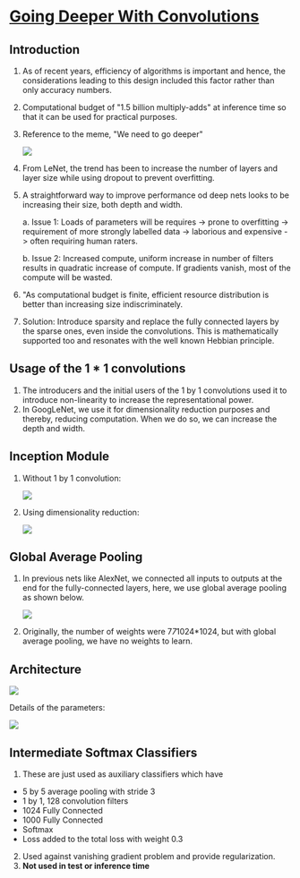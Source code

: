 # [Going Deeper With Convolutions](https://storage.googleapis.com/pub-tools-public-publication-data/pdf/43022.pdf)

## Introduction

1. As of recent years, efficiency of algorithms is important and hence, the considerations leading to this design included this factor rather than only accuracy
numbers.
2. Computational budget of "1.5 billion multiply-adds" at inference time so that it can be used for practical purposes.
3. Reference to the meme, "We need to go deeper"

      ![](https://cdn-images-1.medium.com/max/1600/0*9oltTOaaHAbeLzeh.jpg)

4. From LeNet, the trend has been to increase the number of layers and layer size while using dropout to prevent overfitting.
5. A straightforward way to improve performance od deep nets looks to be increasing their size, both depth and width.

    a. Issue 1: Loads of parameters will be requires -> prone to overfitting -> requirement of more strongly labelled data -> laborious and expensive ->
  often requiring human raters.
  
    b. Issue 2: Increased compute, uniform increase in number of filters results in quadratic increase of compute. If gradients vanish, most of the compute
  will be wasted. 
6. "As computational budget is finite, efficient resource distribution is better than increasing size indiscriminately.
7. Solution: Introduce sparsity and replace the fully connected layers by the sparse ones, even inside the convolutions. This is mathematically supported too and
resonates with the well known Hebbian principle.

## Usage of the 1 * 1 convolutions

1. The introducers and the initial users of the 1 by 1 convolutions used it to introduce non-linearity to increase the representational power.
2. In GoogLeNet, we use it for dimensionality reduction purposes and thereby, reducing computation. When we do so, we can increase the depth and width.

## Inception Module

1. Without 1 by 1 convolution:

    ![](https://cdn-images-1.medium.com/max/1600/1*m1wn5P5BFZydFgVd3RiZNw.png)

2. Using dimensionality reduction:

    ![](https://cdn-images-1.medium.com/max/1600/1*sezFsYW1MyM9YOMa1q909A.png)

## Global Average Pooling

1. In previous nets like AlexNet, we connected all inputs to outputs at the end for the fully-connected layers, here, we use global average pooling as shown below.

    ![](https://cdn-images-1.medium.com/max/1600/1*0-wMHcASLDFzx9YBRCZXHg.png)

2. Originally, the number of weights were 7*7*1024*1024, but with global average pooling, we have no weights to learn.

## Architecture

   ![](https://cdn-images-1.medium.com/max/2600/1*ZFPOSAted10TPd3hBQU8iQ.png)

Details of the parameters:

   ![](https://cdn-images-1.medium.com/max/1600/1*lRN3h9a_qJdT6NIy0VOu3Q.png)

## Intermediate Softmax Classifiers

1. These are just used as auxiliary classifiers which have 
  * 5 by 5 average pooling with stride 3
  * 1 by 1, 128 convolution filters
  * 1024 Fully Connected
  * 1000 Fully Connected
  * Softmax
  * Loss added to the total loss with weight 0.3
2. Used against vanishing gradient problem and provide regularization.
3. **Not used in test or inference time**

